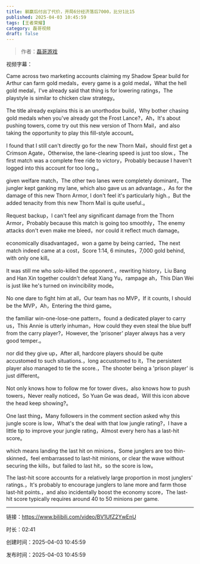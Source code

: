```yaml
---
title: 躺赢后付出了代价，开局6分经济落后7000，比分1比15
published: 2025-04-03 10:45:59
tags: [王者荣耀]
category: 磊哥视频
draft: false
---
```



> 作者：[磊哥游戏](https://space.bilibili.com/268941858?spm_id_from=333.788.upinfo.head.click)

视频字幕：

Came across two marketing accounts claiming my Shadow Spear build for Arthur can farm gold medals，every game is a gold medal，What the hell gold medal，I've already said that thing is for lowering ratings，The playstyle is similar to chicken claw strategy。

The title already explains this is an unorthodox build，Why bother chasing gold medals when you've already got the Frost Lance?，Ah，It's about pushing towers, come try out this new version of Thorn Mail，and also taking the opportunity to play this fill-style account。

I found that I still can't directly go for the new Thorn Mail，should first get a Crimson Agate，Otherwise, the lane-clearing speed is just too slow.，The first match was a complete free ride to victory，Probably because I haven't logged into this account for too long.。

given welfare match，The other two lanes were completely dominant，The jungler kept ganking my lane, which also gave us an advantage.，As for the damage of this new Thorn Armor, I don't feel it's particularly high.，But the added tenacity from this new Thorn Mail is quite useful.。

Request backup，I can't feel any significant damage from the Thorn Armor，Probably because this match is going too smoothly，The enemy attacks don't even make me bleed，nor could it reflect much damage。

economically disadvantaged，won a game by being carried，The next match indeed came at a cost，Score 1:14, 6 minutes，7,000 gold behind, with only one kill。

It was still me who solo-killed the opponent.，rewriting history，Liu Bang and Han Xin together couldn't defeat Xiang Yu，rampage ah，This Dian Wei is just like he's turned on invincibility mode。

No one dare to fight him at all，Our team has no MVP，If it counts, I should be the MVP，Ah，Entering the third game。

the familiar win-one-lose-one pattern，found a dedicated player to carry us，This Annie is utterly inhuman，How could they even steal the blue buff from the carry player?，However, the 'prisoner' player always has a very good temper.。

nor did they give up，After all, hardcore players should be quite accustomed to such situations.，long accustomed to it，The persistent player also managed to tie the score.，The shooter being a 'prison player' is just different。

Not only knows how to follow me for tower dives，also knows how to push towers，Never really noticed，So Yuan Ge was dead，Will this icon above the head keep showing?。

One last thing，Many followers in the comment section asked why this jungle score is low，What's the deal with that low jungle rating?，I have a little tip to improve your jungle rating，Almost every hero has a last-hit score。

which means landing the last hit on minions，Some junglers are too thin-skinned，feel embarrassed to last-hit minions, or clear the wave without securing the kills，but failed to last hit，so the score is low。

The last-hit score accounts for a relatively large proportion in most junglers' ratings.，It's probably to encourage junglers to lane more and farm those last-hit points.，and also incidentally boost the economy score，The last-hit score typically requires around 40 to 50 minions per game.

---

链接：https://www.bilibili.com/video/BV1UfZ2YwEnU

时长：02:41

创建时间：2025-04-03 10:45:59

发布时间：2025-04-03 10:45:59
